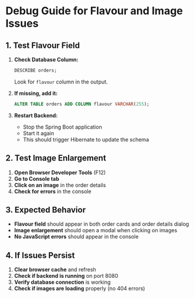 # Debug Guide for Flavour and Image Issues

## 1. Test Flavour Field

1. **Check Database Column:**
   ```sql
   DESCRIBE orders;
   ```
   Look for `flavour` column in the output.

2. **If missing, add it:**
   ```sql
   ALTER TABLE orders ADD COLUMN flavour VARCHAR(255);
   ```

3. **Restart Backend:**
   - Stop the Spring Boot application
   - Start it again
   - This should trigger Hibernate to update the schema

## 2. Test Image Enlargement

1. **Open Browser Developer Tools** (F12)
2. **Go to Console tab**
3. **Click on an image** in the order details
4. **Check for errors** in the console

## 3. Expected Behavior

- **Flavour field** should appear in both order cards and order details dialog
- **Image enlargement** should open a modal when clicking on images
- **No JavaScript errors** should appear in the console

## 4. If Issues Persist

1. **Clear browser cache** and refresh
2. **Check if backend is running** on port 8080
3. **Verify database connection** is working
4. **Check if images are loading** properly (no 404 errors) 